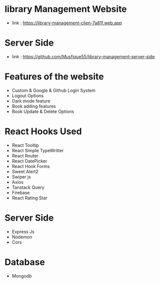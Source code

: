 # library Management Website

- link : https://library-management-clien-7a81f.web.app
# Server Side
- link : https://github.com/Musfique55/library-management-server-side
# Features of the website

- Custom & Google & Github Login System
- Logout Options
- Dark mode feature
- Book adding features
- Book Update & Delete Options

# React Hooks Used 
- React Tooltip
- React Simple TypeWritter
- React Router
- React DatePicker
- React Hook Forms
- Sweet Alert2
- Swiper js
- Axios
- Tanstack Query
- Firebase
- React Rating Star 
# Server Side
- Express Js
- Nodemon
- Cors

# Database
- Mongodb

